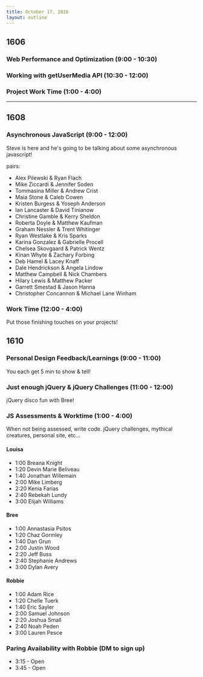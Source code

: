 ```yaml
---
title: October 17, 2016
layout: outline
---
```


## 1606

### Web Performance and Optimization (9:00 - 10:30)

### Working with getUserMedia API (10:30 - 12:00)

### Project Work Time (1:00 - 4:00)

***

## 1608

### Asynchronous JavaScript (9:00 - 12:00)

Steve is here and he's going to be talking about some asynchronous javascript!

pairs:

* Alex Pilewski & Ryan Flach
* Mike Ziccardi & Jennifer Soden
* Tommasina Miller & Andrew Crist
* Maia Stone & Caleb Cowen
* Kristen Burgess & Yoseph Anderson
* Ian Lancaster & David Tinianow
* Christine Gamble & Kerry Sheldon
* Roberta Doyle & Matthew Kaufman
* Graham Nessler & Trent Whitinger
* Ryan Westlake & Kris Sparks
* Karina Gonzalez & Gabrielle Procell
* Chelsea Skovgaard & Patrick Wentz
* Kinan Whyte & Zachary Forbing
* Deb Hamel & Lacey Knaff
* Dale Hendrickson & Angela Lindow
* Matthew Campbell & Nick Chambers
* Hilary Lewis & Matthew Packer
* Garrett Smestad & Jason Hanna
* Christopher Concannon & Michael Lane Winham

### Work Time (12:00 - 4:00)

Put those finishing touches on your projects!

## 1610

### Personal Design Feedback/Learnings (9:00 - 11:00)
You each get 5 min to show & tell!

### Just enough jQuery & jQuery Challenges (11:00 - 12:00)
jQuery disco fun with Bree!

### JS Assessments & Worktime  (1:00 - 4:00)
When not being assessed, write code. jQuery challenges, mythical creatures, personal site, etc...

#### Louisa

- 1:00 Breana Knight
- 1:20 Devin Marie Beliveau
- 1:40 Jonathan Willemain
- 2:00 Mike Limberg
- 2:20 Kenia Farias
- 2:40 Rebekah Lundy
- 3:00 Elijah Williams

#### Bree

- 1:00 Annastasia Psitos
- 1:20 Chaz Gormley
- 1:40 Dan Grun
- 2:00 Justin Wood
- 2:20 Jeff Buss
- 2:40 Stephanie Andrews
- 3:00 Dylan Avery

#### Robbie

- 1:00 Adam Rice
- 1:20 Chelle Tuerk
- 1:40 Eric Sayler
- 2:00 Samuel Johnson
- 2:20 Joshua Small
- 2:40 Noah Peden
- 3:00 Lauren Pesce

### Paring Availability with Robbie (DM to sign up)

* 3:15 - Open
* 3:45 - Open
